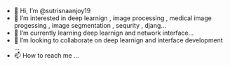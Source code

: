 - 👋 Hi, I’m @sutrisnaanjoy19
- 👀 I’m interested in deep learnign , image processing , medical image progessing , image segmentation , sequrity , djang...
- 🌱 I’m currently learning deep learnign and network interface...
- 💞️ I’m looking to collaborate on deep learnign and interface development ...
- 📫 How to reach me ...

<!---
sutrisnaanjoy19/sutrisnaanjoy19 is a ✨ special ✨ repository because its `README.md` (this file) appears on your GitHub profile.
You can click the Preview link to take a look at your changes.
--->
